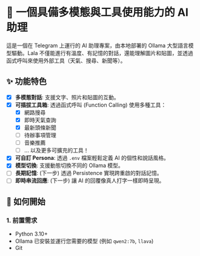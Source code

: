 # 🤖 一個具備多模態與工具使用能力的 AI 助理

這是一個在 Telegram 上運行的 AI 助理專案，由本地部署的 Ollama 大型語言模型驅動。Lala 不僅能進行有溫度、有記憶的對話，還能理解圖片和貼圖，並透過函式呼叫來使用外部工具（天氣、搜尋、新聞等）。

## ✨ 功能特色

- [x] **多模態對話**: 支援文字、照片和貼圖的互動。
- [x] **可插拔工具箱**: 透過函式呼叫 (Function Calling) 使用多種工具：
  - [x] 網路搜尋
  - [x] 即時天氣查詢
  - [x] 最新頭條新聞
  - [ ] 待辦事項管理
  - [ ] 音樂推薦
  - [ ] ... 以及更多可擴充的工具！
- [x] **可自訂 Persona**: 透過 `.env` 檔案輕鬆定義 AI 的個性和說話風格。
- [x] **模型切換**: 支援動態切換不同的 Ollama 模型。
- [ ] **長期記憶**: (下一步) 透過 Persistence 實現跨重啟的對話記憶。
- [ ] **即時串流回應**: (下一步) 讓 AI 的回覆像真人打字一樣即時呈現。

## 🚀 如何開始

### 1. 前置需求

- Python 3.10+
- Ollama 已安裝並運行您需要的模型 (例如 `qwen2:7b`, `llava`)
- Git
